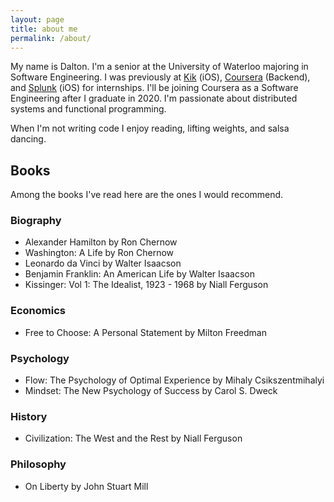 ```yaml
---
layout: page
title: about me
permalink: /about/
---
```


My name is Dalton. I'm a senior at the University of Waterloo majoring in
Software Engineering. I was previously at [Kik](https://www.kik.com/) (iOS),
[Coursera](https://www.coursera.org/) (Backend), and
[Splunk](https://www.splunk.com/) (iOS) for internships. I'll be joining
Coursera as a Software Engineering after I graduate in 2020. I'm passionate
about distributed systems and functional programming.

When I'm not writing code I enjoy reading, lifting weights, and salsa dancing.

## Books
Among the books I've read here are the ones I would recommend.

### Biography
- Alexander Hamilton by Ron Chernow
- Washington: A Life by Ron Chernow
- Leonardo da Vinci by Walter Isaacson
- Benjamin Franklin: An American Life by Walter Isaacson
- Kissinger: Vol 1: The Idealist, 1923 - 1968 by Niall Ferguson

### Economics
- Free to Choose: A Personal Statement by Milton Freedman

### Psychology
- Flow: The Psychology of Optimal Experience by Mihaly Csikszentmihalyi
- Mindset: The New Psychology of Success by Carol S. Dweck

### History
- Civilization: The West and the Rest by Niall Ferguson

### Philosophy
- On Liberty by John Stuart Mill
